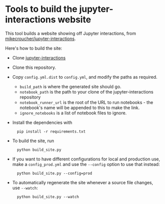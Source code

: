 # Tools to build the jupyter-interactions website

This tool builds a website showing off Jupyter interactions, from [mikecroucher/jupyter-interactions](https://github.com/mikecroucher/jupyter-interactions).

Here's how to build the site:

* Clone [jupyter-interactions](https://github.com/mikecroucher/jupyter-interactions)
* Clone this repository.
* Copy `config.yml.dist` to `config.yml`, and modify the paths as required.
    * `build_path` is where the generated site should go.
    * `notebook_path` is the path to your clone of the jupyter-interactions repository
    * `notebook_runner_url` is the root of the URL to run notebooks - the notebook's name will be appended to this to make the link.
    * `ignore_notebooks` is a list of notebook files to ignore.
* Install the dependencies with 

        pip install -r requirements.txt
* To build the site, run

        python build_site.py
* If you want to have different configurations for local and production use, make a `config_prod.yml` and use the `--config` option to use that instead:

        python build_site.py --config=prod
* To automatically regenerate the site whenever a source file changes, use `--watch`:

        python build_site.py --watch
